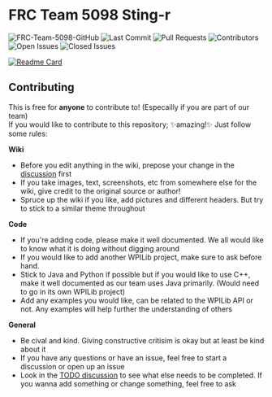 # FRC Team 5098 Sting-r

<!---
Note: We can continue to use the original assets as there really isn't a reason to upload them here unless the old repo is removed
--->

![FRC-Team-5098-GitHub](https://github.com/J-The-Fox/FRC-Team-5098/assets/116409406/5e9d98b5-ade7-4456-bec0-9831072bbb54)
![Last Commit](https://img.shields.io/github/last-commit/Sting-R/FRC-Team-5098?color=700e9b&display_timestamp=committer&label=Last%20Commit&style=flat-square)
![Pull Requests](https://img.shields.io/github/issues-pr/Sting-R/FRC-Team-5098?color=ffd000&label=Pull%20Requests&style=flat-square)
![Contributors](https://img.shields.io/github/contributors/Sting-R/FRC-Team-5098?color=700e9b&label=Contributors&style=flat-square)
![Open Issues](https://img.shields.io/github/issues-raw/Sting-R/FRC-Team-5098?color=ffd000&label=Open%20Issues&style=flat-square)
![Closed Issues](https://img.shields.io/github/issues-closed-raw/Sting-R/FRC-Team-5098?color=700e9b&label=Closed%20Issues&style=flat-square)

[![Readme Card](https://github-readme-stats-sigma-five.vercel.app/api/pin/?username=Sting-R&repo=FRC-Team-5098&theme=shades-of-purple&bg_color=00000000)](https://github.com/Sting-R/FRC-Team-5098)

## Contributing

This is free for **anyone** to contribute to! (Especailly if you are part of our team)  
If you would like to contribute to this repository; ✨amazing!✨ Just follow some rules:

**Wiki**
- Before you edit anything in the wiki, prepose your change in the [discussion](https://github.com/J-The-Fox/FRC-Team-5098/discussions/3) first
- If you take images, text, screenshots, etc from somewhere else for the wiki, give credit to the original source or author!
- Spruce up the wiki if you like, add pictures and different headers. But try to stick to a similar theme throughout

**Code**
- If you're adding code, please make it well documented. We all would like to know what it is doing without digging around
- If you would like to add another WPILib project, make sure to ask before hand.
- Stick to Java and Python if possible but if you would like to use C++, make it well documented as our team uses Java primarily. (Would need to go in its own WPILib project)
- Add any examples you would like, can be related to the WPILib API or not. Any examples will help further the understanding of others

**General**
- Be cival and kind. Giving constructive critisim is okay but at least be kind about it
- If you have any questions or have an issue, feel free to start a discussion or open up an issue
- Look in the [TODO discussion](https://github.com/J-The-Fox/FRC-Team-5098/discussions/4) to see what else needs to be completed. If you wanna add something or change something, feel free to ask
